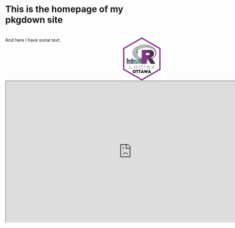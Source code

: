 # This is the homepage of my pkgdown site

# <a href="https://melissavanbussel.github.io/rlo2025/"><img src="man/figures/logo.png" align="right" height="138" alt="rlo2025 website" /></a>

And here I have some text.

<iframe src="https://melissavanbussel.github.io/rlo2025/slides.html" style="height:450px;width:800px;" title="slides"></iframe>
